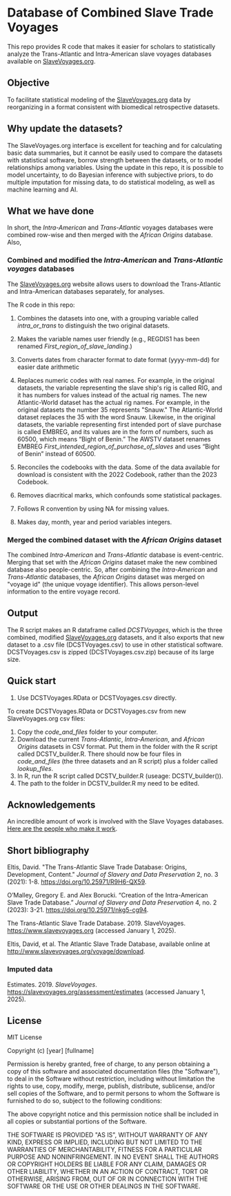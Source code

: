# Database of Combined Slave Trade Voyages

This repo provides R code that makes it easier for scholars to statistically analyze the Trans-Atlantic and Intra-American slave voyages databases available on [SlaveVoyages.org](https://www.slavevoyages.org).

## Objective

To facilitate statistical modeling of the [SlaveVoyages.org](https://www.slavevoyages.org) data by reorganizing in a format consistent with biomedical retrospective datasets.

## Why update the datasets?

The SlaveVoyages.org interface is excellent for teaching and for calculating basic data summaries, but it cannot be easily used to compare the datasets with statistical software, borrow strength between the datasets, or to model relationships among variables. Using the update in this repo, it is possible to model uncertainty, to do Bayesian inference with subjective priors, to do multiple imputation for missing data, to do statistical modeling, as well as machine learning and AI. 


## What we have done

In short, the _Intra-American_ and _Trans-Atlantic_ voyages databases were combined row-wise and then merged with the _African Origins_ database. Also,

### Combined and modified the _Intra-American_ and _Trans-Atlantic voyages_ databases

The [SlaveVoyages.org](https://www.slavevoyages.org) website allows users to download the Trans-Atlantic and Intra-American databases separately, for analyses.

The R code in this repo:

1. Combines the datasets into one, with a grouping variable called _intra_or_trans_ to distinguish the two original datasets.
2. Makes the variable names user friendly (e.g., REGDIS1 has been renamed _First_region_of_slave_landing_.)
3. Converts dates from character format to date format (yyyy-mm-dd) for easier date arithmetic
4. Replaces numeric codes with real names. For example, in the original datasets, the variable representing the slave ship's rig is called RIG, and it has numbers for values instead of the actual rig names. The new Atlantic-World dataset has the actual rig names. For example, in the original datasets the number 35 represents "Snauw." The Atlantic-World dataset replaces the 35 with the word Snauw. Likewise, in the original datasets, the variable representing first intended port of slave purchase is called EMBREG, and its values are in the form of numbers, such as 60500, which means “Bight of Benin.” The AWSTV dataset renames EMBREG _First_intended_region_of_purchase_of_slaves_ and uses “Bight of Benin” instead of 60500.

7. Reconciles the codebooks with the data. Some of the data available for download is consistent with the 2022 Codebook, rather than the 2023 Codebook. 
8. Removes diacritical marks, which confounds some statistical packages.
9. Follows R convention by using NA for missing values.
10. Makes day, month, year and period variables integers.

### Merged the combined dataset with the _African Origins_ dataset

The combined _Intra-American_ and _Trans-Atlantic_ database is event-centric. Merging that set with the _African Origins_ dataset make the new combined database also people-centric. So, after combining the _Intra-American_ and _Trans-Atlantic_ databases, the _African Origins_ dataset was merged on "voyage id" (the unique voyage identifier). This allows person-level information to the entire voyage record.

## Output

The R script makes an R dataframe called _DCSTVoyages_, which is the three combined, modified [SlaveVoyages.org](https://www.slavevoyages.org) datasets, and it also exports that new dataset to a .csv file (DCSTVoyages.csv) to use in other statistical software. DCSTVoyages.csv is zipped (DCSTVoyages.csv.zip) because of its large size.

## Quick start
1. Use DCSTVoyages.RData or DCSTVoyages.csv directly.

To create DCSTVoyages.RData or DCSTVoyages.csv from new SlaveVoyages.org csv files:

1. Copy the _code_and_files_ folder to your computer.
2. Download the current _Trans-Atlantic_, _Intra-American_, and _African Origins_ datasets in CSV format. Put them in the folder with the R script called DCSTV_builder.R. There should now be four files in _code_and_files_ (the three datasets and an R script) plus a folder called _lookup_files_.
4. In R, run the R script called DCSTV_builder.R (useage: DCSTV_builder()).
5. The path to the folder in DCSTV_builder.R my need to be edited.

## Acknowledgements

An incredible amount of work is involved with the Slave Voyages databases. [Here are the people who make it work](https://www.slavevoyages.org/about/about#project-team/2/en/).

## Short bibliography

Eltis, David. "The Trans-Atlantic Slave Trade Database: Origins, Development, Content." _Journal of Slavery and Data Preservation_ 2, no. 3 (2021): 1-8. https://doi.org/10.25971/R9H6-QX59.

O’Malley, Gregory E. and Alex Borucki. “Creation of the Intra-American Slave Trade Database.” _Journal of Slavery and Data Preservation_ 4, no. 2 (2023): 3-21. https://doi.org/10.25971/nkg5-cg94.

The Trans-Atlantic Slave Trade Database. 2019. SlaveVoyages. https://www.slavevoyages.org (accessed January 1, 2025).

Eltis, David, et al. The Atlantic Slave Trade Database, available online at http://www.slavevoyages.org/voyage/download.

### Imputed data

Estimates. 2019. _SlaveVoyages_. https://slavevoyages.org/assessment/estimates (accessed January 1, 2025).

## License

MIT License

Copyright (c) [year] [fullname]

Permission is hereby granted, free of charge, to any person obtaining a copy
of this software and associated documentation files (the "Software"), to deal
in the Software without restriction, including without limitation the rights
to use, copy, modify, merge, publish, distribute, sublicense, and/or sell
copies of the Software, and to permit persons to whom the Software is
furnished to do so, subject to the following conditions:

The above copyright notice and this permission notice shall be included in all
copies or substantial portions of the Software.

THE SOFTWARE IS PROVIDED "AS IS", WITHOUT WARRANTY OF ANY KIND, EXPRESS OR
IMPLIED, INCLUDING BUT NOT LIMITED TO THE WARRANTIES OF MERCHANTABILITY,
FITNESS FOR A PARTICULAR PURPOSE AND NONINFRINGEMENT. IN NO EVENT SHALL THE
AUTHORS OR COPYRIGHT HOLDERS BE LIABLE FOR ANY CLAIM, DAMAGES OR OTHER
LIABILITY, WHETHER IN AN ACTION OF CONTRACT, TORT OR OTHERWISE, ARISING FROM,
OUT OF OR IN CONNECTION WITH THE SOFTWARE OR THE USE OR OTHER DEALINGS IN THE
SOFTWARE.
